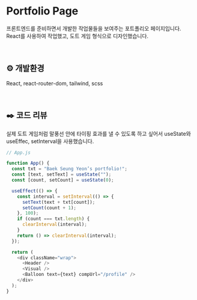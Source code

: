 # Portfolio Page

프론트엔드를 준비하면서 개발한 작업물들을 보여주는 포트폴리오 페이지입니다. <br>
React를 사용하여 작업했고, 도트 게임 형식으로 디자인했습니다.

<br>

## ⚙️ 개발환경

React, react-router-dom, tailwind, scss

<br>

## ✒️ 코드 리뷰

실제 도트 게임처럼 말풍선 안에 타이핑 효과를 낼 수 있도록 하고 싶어서 useState와 useEffec, setInterval을 사용했습니다.

```js
// App.js

function App() {
  const txt = "Baek Seung Yeon’s portfolio!";
  const [text, setText] = useState("");
  const [count, setCount] = useState(0);

  useEffect(() => {
    const interval = setInterval(() => {
      setText(text + txt[count]);
      setCount(count + 1);
    }, 100);
    if (count === txt.length) {
      clearInterval(interval);
    }
    return () => clearInterval(interval);
  });

  return (
    <div className="wrap">
      <Header />
      <Visual />
      <Balloon text={text} compUrl="/profile" />
    </div>
  );
}
```

<br>
